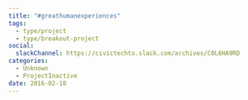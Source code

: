 ```yaml
---
title: "#greathumanexperiences"
tags:
  - type/project
  - type/breakout-project
social:
  slackChannel: https://civictechto.slack.com/archives/C0L6HA9RD
categories:
  - Unknown
  - ProjectInactive
date: 2016-02-10
---
```

